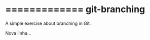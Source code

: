 =============
git-branching
=============

A simple exercise about branching in Git.

Nova linha...
